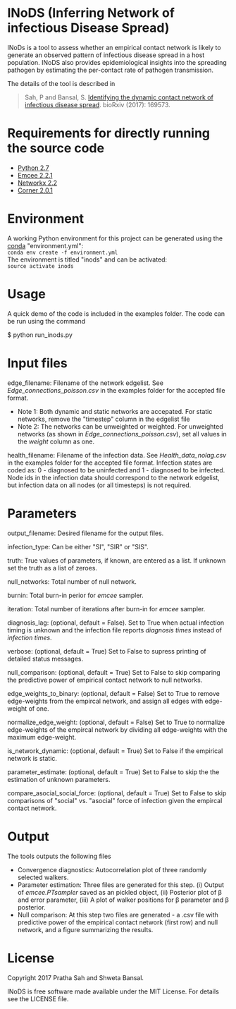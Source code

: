 INoDS (Inferring Network of infectious Disease Spread) 
================================================

INoDs is a tool to assess whether an empirical contact network is likely to generate an observed pattern of infectious disease spread in a host population. INoDS also provides epidemiological insights into the spreading pathogen by estimating the per-contact rate of pathogen transmission.

The details of the tool is described in

> Sah, P and Bansal, S. [Identifying the dynamic contact network of infectious disease spread](https://www.biorxiv.org/content/early/2017/07/28/169573). 
> bioRxiv (2017): 169573.


Requirements for directly running the source code
================================================
* [Python 2.7](http://python.org/)
* [Emcee 2.2.1](http://dfm.io/emcee/current/)
* [Networkx 2.2](https://networkx.github.io/)
* [Corner 2.0.1](https://pypi.python.org/pypi/corner/)


Environment
================================
A working Python environment for this project can be generated using the [conda](https://conda.io/docs/user-guide/tasks/manage-environments.html#creating-an-environment-from-an-environment-yml-file) "environment.yml":  
```conda env create -f environment.yml```  
The environment is titled "inods" and can be activated:  
```source activate inods```


Usage
================================

A quick demo of the code is included in the examples folder. The code can be run using the command

$ python run_inods.py


Input files
================================
edge_filename: Filename of the network edgelist. See *Edge_connections_poisson.csv* in the examples folder for the accepted file format. 
* Note 1: Both dynamic and static networks are accepated. For static networks, remove the "timestep" column in the edgelist file
* Note 2: The networks can be unweighted or weighted. For unweighted networks (as shown in *Edge_connections_poisson.csv*), set all values in the *weight* column as one.


health_filename: Filename of the infection data. See *Health_data_nolag.csv* in the examples folder for the accepted file format. Infection states are coded as: 0 - diagnosed to be uninfected and 1 - diagnosed to be infected. Node ids in the infection data should correspond to the network edgelist, but infection data on all nodes (or all timesteps) is not required.

Parameters
===================================
output_filename: Desired filename for the output files.


infection_type: Can be either "SI", "SIR" or "SIS".


truth: True values of parameters, if known, are entered as a list. If unknown set the truth as a list of zeroes.


null_networks: Total number of null network. 


burnin: Total burn-in perior for *emcee* sampler. 


iteration: Total number of iterations after burn-in for *emcee* sampler. 


diagnosis_lag: (optional, default = False). Set to True when actual infection timing is unknown and the infection file reports *diagnosis times* instead of *infection times*.  


verbose: (optional, default = True) Set to False to supress printing of detailed status messages. 


null_comparison: (optional, default = True) Set to False to skip comparing the predictive power of empirical contact network to null networks.  


edge_weights_to_binary: (optional, default = False) Set to True to remove edge-weights from the empircal network, and assign all edges with edge-weight of one.


normalize_edge_weight: (optional, default = False) Set to True to normalize edge-weights of the empircal network by dividing all edge-weights with the maximum edge-weight.


is_network_dynamic: (optional, default = True) Set to False if the empirical network is static.


parameter_estimate: (optional, default = True) Set to False to skip the the estimation of unknown parameters.


compare_asocial_social_force: (optional, default = True) Set to False to skip comparisons of "social" vs. "asocial" force of infection given the empircal contact network.


Output
================================

The tools outputs the following files

* Convergence diagnostics: Autocorrelation plot of three randomly selected walkers.
* Parameter estimation: Three files are generated for this step. (i) Output of *emcee.PTsampler* saved as an pickled object, (ii) Posterior plot of &beta; and error parameter, (iii) A plot of walker positions for &beta; parameter and &beta; posterior.
* Null comparison: At this step two files are generated - a .csv file with predictive power of the empirical contact network (first row) and null network, and a figure summarizing the results.


License
================================

Copyright 2017 Pratha Sah and Shweta Bansal.

INoDS is free software made available under the MIT License. For details see the LICENSE file.
